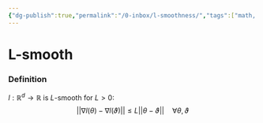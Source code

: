 ```yaml
---
{"dg-publish":true,"permalink":"/0-inbox/l-smoothness/","tags":["math, eth/cil/theory"],"created":"","updated":""}
---
```


# L-smooth
### Definition
$l: \mathbb{R}^d \rightarrow \mathbb{R}$ is $L$-smooth for $L >0$:
$$\lvert\lvert \nabla l(\theta) - \nabla l(\vartheta)\rvert\rvert \leq L \lvert\lvert \theta - \vartheta \rvert\rvert  \quad \forall \theta, \vartheta$$
